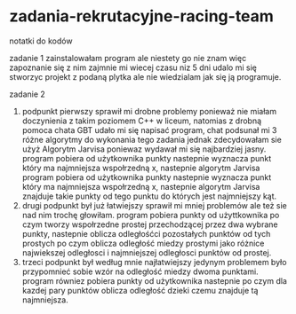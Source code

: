 # zadania-rekrutacyjne-racing-team
notatki do kodów

zadanie 1
zainstalowałam program ale niestety go nie znam więc zapoznanie się z nim zajmnie mi wiecej czasu niz 5 dni udalo mi się stworzyc projekt z podaną plytka ale nie wiedzialam jak się ją programuje.

zadanie 2 
1) podpunkt pierwszy sprawił mi drobne problemy ponieważ nie miałam doczynienia z takim poziomem C++ w liceum, natomias z drobną pomoca chata GBT udało mi się napisać program, chat podsunał mi 3 różne algorytmy do wykonania tego zadania jednak zdecydowałam sie użyż Algorytm Jarvisa poniewaz wydawał mi się najbardziej jasny.
program pobiera od użytkownika punkty nastepnie wyznacza punkt który ma najmniejsza wspołrzedną x, nastepnie algorytm Jarvisa 
program pobiera od użytkownika punkty nastepnie wyznacza punkt który ma najmniejsza wspołrzedną x, nastepnie algorytm Jarvisa znajduje takie punkty od tego punktu do których jest najmniejszy kąt.
2) drugi podpunkt był już łatwiejszy sprawił mi mniej problemów ale też sie nad nim trochę głowiłam.
program pobiera punkty od użyttkownika po czym tworzy wspołrzedne prostej przechodzącej przez dwa wybrane punkty, nastepnie oblicza odległośćci pozostałych punktów od tych prostych po czym oblicza odległość miedzy prostymi jako różnice najwiekszej odległosci i najmniejszej odległosci punktów od prostej.
3) trzeci podpunkt był według mnie najłatwiejszy jedynym problemem było przypomnieć sobie wzór na odległość miedzy dwoma punktami.
program równiez pobiera punkty od użytkownika nastepnie po czym dla kazdej pary punktów oblicza odległość dzieki czemu znajduje tą najmniejsza.
